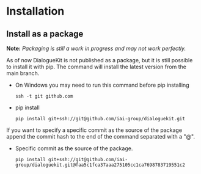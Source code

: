 # Installation

## Install as a package

**Note:** *Packaging is still a work in progress and may not work perfectly.*

As of now DialogueKit is not published as a package, but it is still possible to install it with pip.
The command will install the latest version from the main branch.

* On Windows you may need to run this command before pip installing
  
  ```shell
  ssh -t git github.com    
  ```

* pip install

  ```shell
  pip install git+ssh://git@github.com/iai-group/dialoguekit.git
  ```

If you want to specify a specific commit as the source of the package append the commit hash to the end of the command separated with a "@".

* Specific commit as the source of the package.

  ```shell
  pip install git+ssh://git@github.com/iai-group/dialoguekit.git@faa5c1fca37aaa275105cc1ca7698783719551c2
  ```
